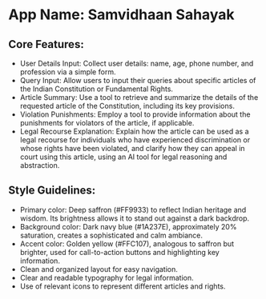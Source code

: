 # **App Name**: Samvidhaan Sahayak

## Core Features:

- User Details Input: Collect user details: name, age, phone number, and profession via a simple form.
- Query Input: Allow users to input their queries about specific articles of the Indian Constitution or Fundamental Rights.
- Article Summary: Use a tool to retrieve and summarize the details of the requested article of the Constitution, including its key provisions.
- Violation Punishments: Employ a tool to provide information about the punishments for violators of the article, if applicable.
- Legal Recourse Explanation: Explain how the article can be used as a legal recourse for individuals who have experienced discrimination or whose rights have been violated, and clarify how they can appeal in court using this article, using an AI tool for legal reasoning and abstraction.

## Style Guidelines:

- Primary color: Deep saffron (#FF9933) to reflect Indian heritage and wisdom. Its brightness allows it to stand out against a dark backdrop.
- Background color: Dark navy blue (#1A237E), approximately 20% saturation, creates a sophisticated and calm ambiance.
- Accent color: Golden yellow (#FFC107), analogous to saffron but brighter, used for call-to-action buttons and highlighting key information.
- Clean and organized layout for easy navigation.
- Clear and readable typography for legal information.
- Use of relevant icons to represent different articles and rights.